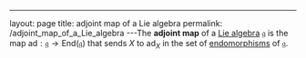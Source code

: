 ---
 layout: page
 title: adjoint map of a Lie algebra
 permalink: /adjoint_map_of_a_Lie_algebra
---The **adjoint map** of a [Lie algebra](https://defsmath.github.io/DefsMath/Lie_algebra) $\mathfrak g$ is the map $\text{ad}: \mathfrak g \to \text{End}(\mathfrak g)$ that sends $X$ to $\text{ad}_X$ in the set of [endomorphisms](https://defsmath.github.io/DefsMath/endomorphism) of $\mathfrak g$.